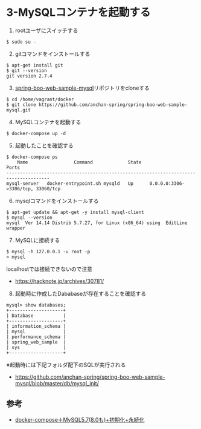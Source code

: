 # 3-MySQLコンテナを起動する

1. rootユーザにスイッチする
```
$ sudo su -
```

2. gitコマンドをインストールする
```
$ apt-get install git
$ git --version
git version 2.7.4
```

3. [spring-boo-web-sample-mysql](https://github.com/anchan-spring/spring-boo-web-sample-mysql)リポジトリをcloneする
```
$ cd /home/vagrant/docker
$ git clone https://github.com/anchan-spring/spring-boo-web-sample-mysql.git
```

4. MySQLコンテナを起動する
```
$ docker-compose up -d
```

5. 起動したことを確認する
```
$ docker-compose ps
    Name                 Command             State                 Ports
--------------------------------------------------------------------------------------
mysql-server   docker-entrypoint.sh mysqld   Up      0.0.0.0:3306->3306/tcp, 33060/tcp
```

6. mysqlコマンドをインストールする
```
$ apt-get update && apt-get -y install mysql-client
$ mysql --version
mysql  Ver 14.14 Distrib 5.7.27, for Linux (x86_64) using  EditLine wrapper
```

7. MySQLに接続する
```
$ mysql -h 127.0.0.1 -u root -p
> mysql
```

localhostでは接続できないので注意
 * https://hacknote.jp/archives/30781/

8. 起動時に作成したDababaseが存在することを確認する
```
mysql> show databases;
+--------------------+
| Database           |
+--------------------+
| information_schema |
| mysql              |
| performance_schema |
| spring_web_sample  |
| sys                |
+--------------------+
```

※起動時には下記フォルダ配下のSQLが実行される
 * https://github.com/anchan-spring/spring-boo-web-sample-mysql/blob/master/db/mysql_init/

## 参考

* [docker-compose＋MySQL5.7(8.0も)+初期化+永続化](https://qiita.com/juhn/items/274e44ee80354a39d872)


